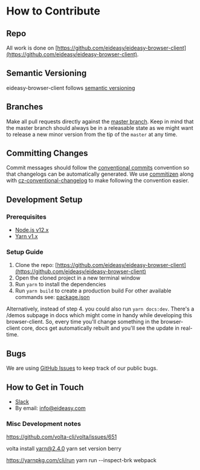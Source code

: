 # How to Contribute

## Repo
All work is done on [https://github.com/eideasy/eideasy-browser-client](https://github.com/eideasy/eideasy-browser-client).

## Semantic Versioning
eideasy-browser-client follows [semantic versioning](https://semver.org/)

## Branches
Make all pull requests directly against the [master branch](https://github.com/eideasy/eideasy-browser-client/tree/master).
Keep in mind that the master branch should always be in a releasable state as we might want to release a new minor version from the tip of the ``master`` at any time.

## Committing Changes
Commit messages should follow the [conventional commits](www.conventionalcommits.org) convention so that changelogs can be automatically generated.
We use [commitizen](https://github.com/commitizen/cz-cli) along with [cz-conventional-changelog](https://github.com/commitizen/cz-conventional-changelog) to
make following the convention easier.

## Development Setup

### Prerequisites
- [Node.js v12.x](https://nodejs.org/en/)
- [Yarn v1.x](https://classic.yarnpkg.com/lang/en/)

### Setup Guide
1. Clone the repo: [https://github.com/eideasy/eideasy-browser-client](https://github.com/eideasy/eideasy-browser-client)
2. Open the cloned project in a new terminal window
3. Run ``yarn`` to install the dependencies
4. Run ``yarn build`` to create a production build
   For other available commands see: [package.json](https://github.com/eideasy/eideasy-browser-client/blob/master/package.json)

Alternatively, instead of step 4. you could also run ``yarn docs:dev``. There's a /demos subpage in docs which might
come in handy while developing this browser-client. So, every time you'll change something in the browser-client core,
docs get automatically rebuilt and you'll see the update in real-time.

## Bugs
We are using [GitHub Issues](https://github.com/eideasy/eideasy-browser-client/issues) to keep track of our public bugs.

## How to Get in Touch
- [Slack](https://join.slack.com/t/eideasypartners/shared_invite/zt-mjn4e6mb-TmjcSzyZf4hEc1qsBHOHdQ)
- By email: info@eideasy.com



### Misc Development notes
https://github.com/volta-cli/volta/issues/651

volta install yarn@2.4.0
yarn set version berry

https://yarnpkg.com/cli/run
yarn run --inspect-brk webpack
